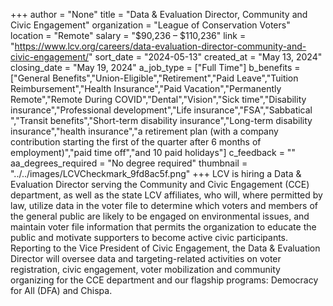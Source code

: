 +++
author = "None"
title = "Data & Evaluation Director, Community and Civic Engagement"
organization = "League of Conservation Voters"
location = "Remote"
salary = "$90,236 – $110,236"
link = "https://www.lcv.org/careers/data-evaluation-director-community-and-civic-engagement/"
sort_date = "2024-05-13"
created_at = "May 13, 2024"
closing_date = "May 19, 2024"
a_job_type = ["Full Time"]
b_benefits = ["General Benefits","Union-Eligible","Retirement","Paid Leave","Tuition Reimbursement","Health Insurance","Paid Vacation","Permanently Remote","Remote During COVID","Dental","Vision","Sick time","Disability insurance","Professional development","Life insurance","FSA","Sabbatical ","Transit benefits","Short-term disability insurance","Long-term disability insurance","health insurance","a retirement plan (with a company contribution starting the first of the quarter after 6 months of employment)","paid time off","and 10 paid holidays"]
c_feedback = ""
aa_degrees_required = "No degree required"
thumbnail = "../../images/LCVCheckmark_9fd8ac5f.png"
+++
LCV is hiring a Data & Evaluation Director serving the Community and Civic Engagement (CCE) department, as well as the state LCV affiliates, who will, where permitted by law, utilize data in the voter file to determine which voters and members of the general public are likely to be engaged on environmental issues, and maintain voter file information that permits the organization to educate the public and motivate supporters to become active civic participants. Reporting to the Vice President of Civic Engagement, the Data & Evaluation Director will oversee data and targeting-related activities on voter registration, civic engagement, voter mobilization and community organizing for the CCE department and our flagship programs: Democracy for All (DFA) and Chispa. 